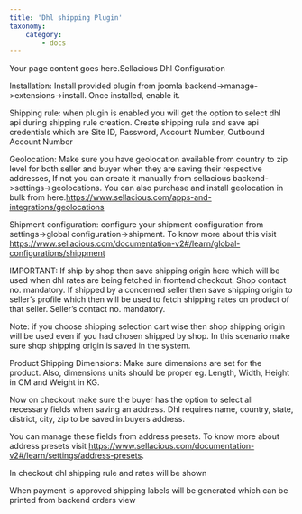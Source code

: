 ```yaml
---
title: 'Dhl shipping Plugin'
taxonomy:
    category:
        - docs
---
```


Your page content goes here.Sellacious Dhl Configuration


Installation: Install provided plugin from joomla backend->manage->extensions->install. Once installed, enable it.



Shipping rule: when plugin is enabled you will get the option to select dhl api during shipping rule creation. Create shipping rule and save api credentials which are 
Site ID, Password, Account Number, Outbound Account Number




Geolocation: Make sure you have geolocation available from country to zip level  for both seller and buyer when they are saving their respective addresses,  If not you can create it manually from sellacious backend->settings->geolocations. You can also purchase and install geolocation in bulk from here.https://www.sellacious.com/apps-and-integrations/geolocations



Shipment configuration: configure your shipment configuration from settings->global configuration->shipment. To know more about this visit https://www.sellacious.com/documentation-v2#/learn/global-configurations/shippment

IMPORTANT: If ship by shop then save shipping origin here which will be used when dhl rates are being fetched in frontend checkout. Shop contact no. mandatory.
If shipped by a concerned seller then save shipping origin to seller’s profile which then will be used to fetch shipping rates on product of that seller. Seller’s contact no. mandatory.

Note: if you choose shipping selection cart wise then shop shipping origin will be used even if you had chosen shipped by shop. In this scenario make sure  shop shipping origin is saved in the system.




Product Shipping Dimensions: Make sure dimensions are set for the product. Also, dimensions units should be proper eg. Length, Width, Height in CM and Weight in KG.



Now on checkout make sure the buyer has the option to select all necessary fields when saving an address. Dhl requires name, country, state, district, city, zip to be saved in buyers address.


You can manage these fields from address presets. To know more about address presets visit https://www.sellacious.com/documentation-v2#/learn/settings/address-presets.

In checkout dhl shipping rule and rates will be shown





When payment is approved shipping labels will be generated  which can be printed from backend orders view 




